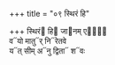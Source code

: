 +++
title = "०९ स्थिरं हि"

+++
स्थिरं᳓ हि᳓ जा᳓नम् एषां᳐  
व᳓यो मातु᳓र् नि᳓रेतवे  
य᳓त् सीम् अ᳓नु द्विता᳓ श᳓वः
